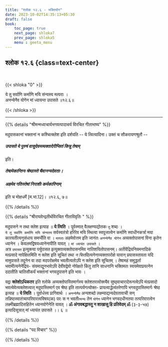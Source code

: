 ```yaml
---
title: "श्लोक १२.६ - भक्तियोग"
date: 2023-10-02T14:35:13+05:30
draft: false
book:
    toc_page: true
    next_page: shloka7
    prev_page: shloka5
    menu : geeta_menu
---
```




## श्लोक १२.६ {class=text-center}

<br/>

{{< shloka  "0"  >}}

ये तु सर्वाणि कर्माणि मयि संन्यस्य मत्पराः ।  
अनन्येनैव योगेन मां ध्यायन्त उपासते ॥१२.६॥

{{< /shloka >}}

---


{{% details "श्रीमन्मध्वाचार्यभगवत्पादाचर्य विरचित  गीताभाष्य" %}}

मदुपासकानां भक्तानां न कश्चित्क्लेश इति दर्शयति -- ये त्वित्यादिना। 
उक्तं च सौकरायणश्रुतौ -- 
##### उपासते ये पुरुषं वासुदेवमव्यक्तादेरीप्सितं किन्नु तेषाम् 
इति।
##### तेषामेकान्तिनः श्रेष्ठास्ते चैवानन्यदेवताः। 
##### अहमेव गतिस्तेषां निराशीः कर्मकारिणाम् 
इति च मोक्षधर्मे [म.भा.12]। ॥१२.६, ७॥

{{% /details %}}



{{% details "श्रीराघवेन्द्रतीर्थविरचित गीताविवृतिः " %}}

मदुपासने न तथा क्लेश  इत्याह ॥ **ये त्विति** । 
पूर्वस्मात् वैलक्षण्यद्योतकः `तु` शब्दः ।   
`ये तु सर्वाणि कर्माणि मयि संन्यस्य` सर्वस्वतंत्रो हरिरेव मयि स्थित्वा 
स्वपूजात्वेन कर्माणि स्वाधीनकर्त्रा मया 
कारयतीत्यनुसंधाय समर्प्येति वा । `मत्पराः` अहमेवोत्तम इति 
जानंतः `अनन्येनैव योगेन` अव्यक्तोपासनां विना कृतेन 
ध्यानेन । केवलमद्विषयध्यानेनापीति यावत्‌ ।
`मां ध्यायंत उपासते` ।  
अत्र `उपासत` इत्युक्त्या पर्युपासत
इत्युक्ताव्यक्तोपासनमिव नातिशयितोपासनम्‌। 
अतीवेंद्रियनियमनादिकं मत्प्रसादे 
नापेक्षितमिति न क्लेश इति सूचितं तथा 
*न चिरा*दित्यनेनाव्यक्तापरोक्षे
यावान्‌ प्रयासस्तावता यदि मामुपासते तदूनेन वा तदा 
मदपरोक्षमेव भवतीत्यतोऽपि न क्लेश इति सूचितम्‌ । 
तेषामहं समुद्धर्ता भवामीत्यनेनेंद्रिय- संयमाद्यूनभावेऽपि 
देवीवद्वेवो नोपेक्षते किंतु तानि साधनानि 
भक्तिमतः स्वयमेवाप्रयत्नेन ददातीति चातिसौकर्यं भक्तानां 
भगवदुपासने इति भावः ।    

यद्वा **क्लेशोऽधिकतर** इति  श्लोके 
अव्यक्तोपास्तिमार्गस्य क्लेशतरत्वोक्त्यैव 
सुष्ठ्वाचारादेरूनत्वेऽपि मंत्प्रसादो 
भवत्येवेत्यक्लेशत्वात् मदुपास्तिमार्ग एव श्रेष्ठ इति
तात्पर्यगत्योक्त- प्रायत्वाद्धेत्वंतरेणापि 
भगवदुपास्तिमार्गः श्रेष्ठ इत्याह ॥ **ये त्विति** ।
पूर्वार्धस्व प्रागिवार्थः । `अनन्येनैव` अन्यशब्दो 
लक्ष्म्याद्यन्यदेवतावाची सन्‌ 
तन्निष्ठस्वातंत्र्यापरिवारत्वविषय(क) परः स न भवती`त्यन्यः` 
तेन `योगेन` ध्यानेन भगवदधीनतया तत्परिवारत्वेन 
लक्ष्मीब्रह्मादिसहितेन ध्यानयोगेनेति यावत्‌ । 
**ॐ अंगावबद्धास्तु न शाखासु हि प्रतिवेदम्‌ ॐ** 
(३-३-५७) इत्यादिसूत्रात्‌ मां ध्यायंत उपासते ।। ६ ॥

{{% /details %}}



{{% details "पद विचार" %}}


{{% /details %}}
